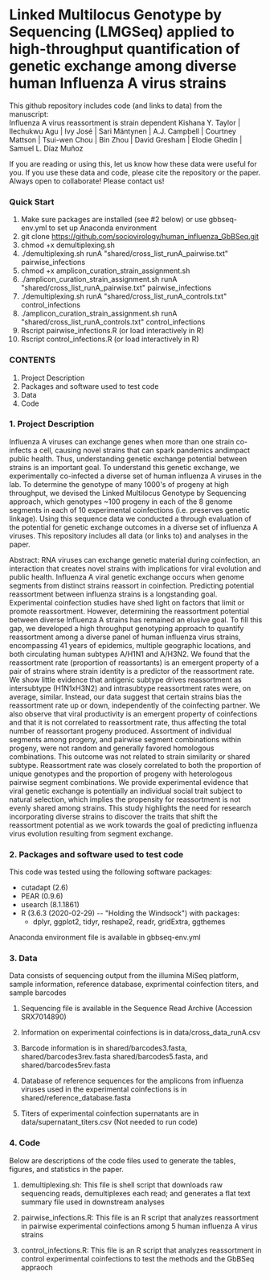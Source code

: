 # Linked Multilocus Genotype by Sequencing (LMGSeq) applied to high-throughput quantification of genetic exchange among diverse human Influenza A virus strains 

This github repository includes code (and links to data) from the manuscript:  
Influenza A virus reassortment is strain dependent
Kishana Y. Taylor | Ilechukwu Agu  | Ivy José | Sari Mäntynen | A.J. Campbell | Courtney Mattson |  Tsui-wen Chou | Bin Zhou | David Gresham | Elodie Ghedin |  Samuel L. Díaz Muñoz


If you are reading or using this, let us know how these data were useful for you. If you use these data and code, please cite the repository or the paper. Always open to collaborate! Please contact us!

### Quick Start
1. Make sure packages are installed (see #2 below) or use gbbseq-env.yml to set up Anaconda environment
2. git clone https://github.com/sociovirology/human_influenza_GbBSeq.git
3. chmod +x demultiplexing.sh
4. ./demultiplexing.sh runA "shared/cross_list_runA_pairwise.txt" pairwise_infections      
5. chmod +x amplicon_curation_strain_assignment.sh
6. ./amplicon_curation_strain_assignment.sh runA "shared/cross_list_runA_pairwise.txt" pairwise_infections   
7. ./demultiplexing.sh runA "shared/cross_list_runA_controls.txt" control_infections   
8. ./amplicon_curation_strain_assignment.sh runA "shared/cross_list_runA_controls.txt" control_infections   
6. Rscript pairwise_infections.R (or load interactively in R)
7. Rscript control_infections.R (or load interactively in R)

### CONTENTS
1. Project Description
2. Packages and software used to test code
3. Data
4. Code

### 1. Project Description
Influenza A viruses can exchange genes when more than one strain co-infects a cell, causing novel strains that can spark pandemics andimpact public health. Thus, understanding genetic exchange potential between strains is an important goal. To understand this genetic exchange, we experimentally co-infected a diverse set of human influenza A viruses in the lab. To determine the genotype of many 1000's of progeny at high throughput, we devised the Linked Multilocus Genotype by Sequencing approach, which genotypes ~100 progeny in each of the 8 genome segments in each of 10 experimental coinfections (i.e. preserves genetic linkage). Using this sequence data we conducted a through evaluation of the potential for genetic exchange outcomes in a diverse set of influenza A viruses. This repository includes all data (or links to) and analyses in the paper.

Abstract:
RNA viruses can exchange genetic material during coinfection, an interaction that creates novel strains with implications for viral evolution and public health. Influenza A viral genetic exchange occurs when genome segments from distinct strains reassort in coinfection. Predicting potential reassortment between influenza strains is a longstanding goal. Experimental coinfection studies have shed light on factors that limit or promote reassortment. However, determining the reassortment potential between diverse Influenza A strains has remained an elusive goal. To fill this gap, we developed a high throughput genotyping approach to quantify reassortment among a diverse panel of human influenza virus strains, encompassing 41 years of epidemics, multiple geographic locations, and both circulating human subtypes A/H1N1 and A/H3N2. We found that the reassortment rate (proportion of reassortants) is an emergent property of a pair of strains where strain identity is a predictor of the reassortment rate. We show little evidence that antigenic subtype drives reassortment as intersubtype (H1N1xH3N2) and intrasubtype reassortment rates were, on average, similar. Instead, our data suggest that certain strains bias the reassortment rate up or down, independently of the coinfecting partner. We also observe that viral productivity is an emergent property of coinfections and that it is not correlated to reassortment rate, thus affecting the total number of reassortant progeny produced. Assortment of individual segments among progeny, and pairwise segment combinations within progeny, were not random and generally favored homologous combinations. This outcome was not related to strain similarity or shared subtype. Reassortment rate was closely correlated to both the proportion of unique genotypes and the proportion of progeny with heterologous pairwise segment combinations. We provide experimental evidence that viral genetic exchange is potentially an individual social trait subject to natural selection, which implies the propensity for reassortment is not evenly shared among strains. This study highlights the need for research incorporating diverse strains to discover the traits that shift the reassortment potential as we work towards the goal of predicting influenza virus evolution resulting from segment exchange.

### 2. Packages and software used to test code
This code was tested using the following software packages:

* cutadapt (2.6)
* PEAR (0.9.6)
* usearch (8.1.1861)
* R (3.6.3 (2020-02-29) -- "Holding the Windsock") with packages:
    + dplyr, ggplot2, tidyr, reshape2, readr, gridExtra, ggthemes

Anaconda environment file is available in gbbseq-env.yml

### 3. Data
Data consists of sequencing output from the illumina MiSeq platform, sample information, reference database, exprimental coinfection titers, and sample barcodes

1) Sequencing file is available in the Sequence Read Archive (Accession SRX7014890)

2) Information on experimental coinfections is in data/cross_data_runA.csv 

3) Barcode information is in shared/barcodes3.fasta, shared/barcodes3rev.fasta shared/barcodes5.fasta, and shared/barcodes5rev.fasta

4) Database of reference sequences for the amplicons from influenza viruses used in the experimental coinfections is in shared/reference_database.fasta

5) Titers of experimental coinfection supernatants are in data/supernatant_titers.csv (Not needed to run code)

### 4. Code
Below are descriptions of the code files used to generate the tables, figures, and statistics in the paper.

1) demultiplexing.sh: This file is shell script that downloads raw sequencing reads, demultiplexes each read; and generates a flat text summary file used in downstream analyses 

2) pairwise_infections.R: This file is an R script that analyzes reassortment in pairwise experimental coinfections among 5 human influenza A virus strains

3) control_infections.R: This file is an R script that analyzes reassortment in control experimental coinfections to test the methods and the GbBSeq appraoch
